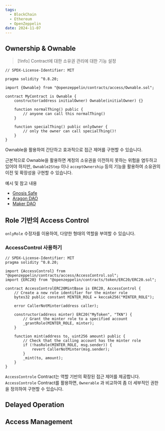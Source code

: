 ```yaml
---
tags:
  - BlockChain
  - Ethereum
  - OpenZeppelin
date: 2024-11-07
---
```

## Ownership & Ownable

> [!info]
> Contract에 대한 소유권 관리에 대한 기능 설정

```solidity title:example_code(ownable)
// SPDX-License-Identifier: MIT

pragma solidity ^0.8.20;

import {Ownable} from "@openzeppelin/contracts/access/Ownable.sol";

contract MyContract is Ownable {
    constructor(address initialOwner) Ownable(initialOwner) {}

    function normalThing() public {
        // anyone can call this normalThing()
    }

    function specialThing() public onlyOwner {
        // only the owner can call specialThing()!
    }
}
```

Ownable을 활용하여 간단하고 효과적으로 접근 제어를 구현할 수 있습니다.

근본적으로 Ownable을 활용하면 계정의 소유권을 이전하지 못하는 위험을 염두하고 있어야 하지만, `Ownable2Step` 이나 `acceptOwnership` 등의 기능을 활용하여 소유권의 이전 및 확장성을 구현할 수 있습니다.

예시 및 참고 내용
- [Gnosis Safe](https://safe.global/)
- [Aragon DAO](https://aragon.org/)
- [Maker DAO](https://makerdao.com/ko/)
## Role 기반의 Access Control

`onlyRole` 수정자를 이용하여, 다양한 형태의 역할을 부여할 수 있습니다.
### AccessControl 사용하기
``` solidity title:ERC20_토큰_기반의_간단한_예시_코드
// SPDX-License-Identifier: MIT
pragma solidity ^0.8.20;

import {AccessControl} from "@openzeppelin/contracts/access/AccessControl.sol";
import {ERC20} from "@openzeppelin/contracts/token/ERC20/ERC20.sol";

contract AccessControlERC20MintBase is ERC20, AccessControl {
    // Create a new role identifier for the minter role
    bytes32 public constant MINTER_ROLE = keccak256("MINTER_ROLE");

    error CallerNotMinter(address caller);

    constructor(address minter) ERC20("MyToken", "TKN") {
        // Grant the minter role to a specified account
        _grantRole(MINTER_ROLE, minter);
    }

    function mint(address to, uint256 amount) public {
        // Check that the calling account has the minter role
        if (!hasRole(MINTER_ROLE, msg.sender)) {
            revert CallerNotMinter(msg.sender);
        }
        _mint(to, amount);
    }
}
```

`AccessControle` Contract는 역할 기반의 확장된 접근 제어를 제공합니다.
`AccessControle` Contract를 활용하면, `Ownerable` 과 비교하여 좀 더 세부적인 권한을 정의하여 구현할 수 있습니다.
## Delayed Operation



## Access Management

